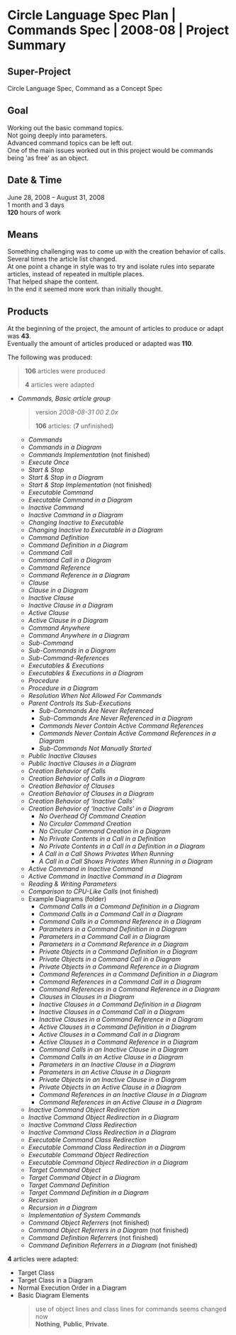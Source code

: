 ﻿Circle Language Spec Plan | Commands Spec | 2008-08 | Project Summary
=====================================================================


Super-Project
-------------

Circle Language Spec, Command as a Concept Spec


Goal
----

Working out the basic command topics.  
Not going deeply into parameters.  
Advanced command topics can be left out.  
One of the main issues worked out in this project would be commands being 'as free' as an object.


Date & Time
-----------

June 28, 2008 – August 31, 2008  
1 month and 3 days  
__120__ hours of work


Means
-----

Something challenging was to come up with the creation behavior of calls.  
Several times the article list changed.  
At one point a change in style was to try and isolate rules into separate articles, instead of repeated in multiple places.  
That helped shape the content.  
In the end it seemed more work than initially thought.


Products
--------

At the beginning of the project, the amount of articles to produce or adapt was __43__.  
Eventually the amount of articles produced or adapted was __110__.  

The following was produced:  

> __106__ articles were produced
> 
> __4__ articles were adapted

- *Commands, Basic article group*

    > version  *2008-08-31 00  2.0x*
    >
    > __106__ articles: (__7__ unfinished)

    - *Commands*
    - *Commands in a Diagram*
    - *Commands Implementation* (not finished)
    - *Execute Once*
    - *Start & Stop*
    - *Start & Stop in a Diagram*
    - *Start & Stop Implementation* (not finished)
    - *Executable Command*
    - *Executable Command in a Diagram*
    - *Inactive Command*
    - *Inactive Command in a Diagram*
    - *Changing Inactive to Executable*
    - *Changing Inactive to Executable in a Diagram*
    - *Command Definition*
    - *Command Definition in a Diagram*
    - *Command Call*
    - *Command Call in a Diagram*
    - *Command Reference*
    - *Command Reference in a Diagram*
    - *Clause*
    - *Clause in a Diagram*
    - *Inactive Clause*
    - *Inactive Clause in a Diagram*
    - *Active Clause*
    - *Active Clause in a Diagram*
    - *Command Anywhere*
    - *Command Anywhere in a Diagram*
    - *Sub-Command*
    - *Sub-Commands in a Diagram*
    - *Sub-Command-References*
    - *Executables & Executions*
    - *Executables & Executions in a Diagram*
    - *Procedure*
    - *Procedure in a Diagram*
    - *Resolution When Not Allowed For Commands*
    - *Parent Controls Its Sub-Executions*
        - *Sub-Commands Are Never Referenced*
        - *Sub-Commands Are Never Referenced in a Diagram*
        - *Commands Never Contain Active Command References*
        - *Commands Never Contain Active Command References in a Diagram*
        - *Sub-Commands Not Manually Started*
    - *Public Inactive Clauses*
    - *Public Inactive Clauses in a Diagram*
    - *Creation Behavior of Calls*
    - *Creation Behavior of Calls in a Diagram*
    - *Creation Behavior of Clauses*
    - *Creation Behavior of Clauses in a Diagram*
    - *Creation Behavior of ‘Inactive Calls’*
    - *Creation Behavior of ‘Inactive Calls’ in a Diagram*
        - *No Overhead Of Command Creation*
        - *No Circular Command Creation*
        - *No Circular Command Creation in a Diagram*
        - *No Private Contents in a Call in a Definition*
        - *No Private Contents in a Call in a Definition in a Diagram*
        - *A Call in a Call Shows Privates When Running*
        - *A Call in a Call Shows Privates When Running in a Diagram*
    - *Active Command in Inactive Command*
    - *Active Command in Inactive Command in a Diagram*
    - *Reading & Writing Parameters*
    - *Comparison to CPU-Like Calls* (not finished)
    - Example Diagrams (folder)
        - *Command Calls in a Command Definition in a Diagram*
        - *Command Calls in a Command Call in a Diagram*
        - *Command Calls in a Command Reference in a Diagram*
        - *Parameters in a Command Definition in a Diagram*
        - *Parameters in a Command Call in a Diagram*
        - *Parameters in a Command Reference in a Diagram*
        - *Private Objects in a Command Definition in a Diagram*
        - *Private Objects in a Command Call in a Diagram*
        - *Private Objects in a Command Reference in a Diagram*
        - *Command References in a Command Definition in a Diagram*
        - *Command References in a Command Call in a Diagram*
        - *Command References in a Command Reference in a Diagram*
        - *Clauses in Clauses in a Diagram*
        - *Inactive Clauses in a Command Definition in a Diagram*
        - *Inactive Clauses in a Command Call in a Diagram*
        - *Inactive Clauses in a Command Reference in a Diagram*
        - *Active Clauses in a Command Definition in a Diagram*
        - *Active Clauses in a Command Call in a Diagram*
        - *Active Clauses in a Command Reference in a Diagram*
        - *Command Calls in an Inactive Clause in a Diagram*
        - *Command Calls in an Active Clause in a Diagram*
        - *Parameters in an Inactive Clause in a Diagram*
        - *Parameters in an Active Clause in a Diagram*
        - *Private Objects in an Inactive Clause in a Diagram*
        - *Private Objects in an Active Clause in a Diagram*
        - *Command References in an Inactive Clause in a Diagram*
        - *Command References in an Active Clause in a Diagram*
    - *Inactive Command Object Redirection*
    - *Inactive Command Object Redirection in a Diagram*
    - *Inactive Command Class Redirection*
    - *Inactive Command Class Redirection in a Diagram*
    - *Executable Command Class Redirection*
    - *Executable Command Class Redirection in a Diagram*
    - *Executable Command Object Redirection*
    - *Executable Command Object Redirection in a Diagram*
    - *Target Command Object*
    - *Target Command Object in a Diagram*
    - *Target Command Definition*
    - *Target Command Definition in a Diagram*
    - *Recursion*
    - *Recursion in a Diagram*
    - *Implementation of System Commands*
    - *Command Object Referrers* (not finished)
    - *Command Object Referrers in a Diagram* (not finished)
    - *Command Definition Referrers* (not finished)
    - *Command Definition Referrers in a Diagram* (not finished)

__4__ articles were adapted:

- Target Class
- Target Class in a Diagram
- Normal Execution Order in a Diagram
- Basic Diagram Elements
    > use of object lines and class lines for commands seems changed now  
    > __Nothing__, __Public__, __Private__.
